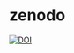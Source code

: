 # zenodo
[![DOI](https://zenodo.org/badge/DOI/10.5281/zenodo.8112569.svg)](https://doi.org/10.5281/zenodo.8112569)
